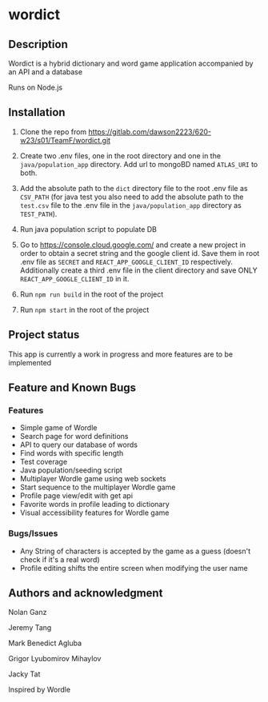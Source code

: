 # wordict

## Description
Wordict is a hybrid dictionary and word game application accompanied by an API and a database

Runs on Node.js

## Installation

1. Clone the repo from https://gitlab.com/dawson2223/620-w23/s01/TeamF/wordict.git

1. Create two .env files, one in the root directory and one in the `java/population_app` directory. Add url to mongoBD named `ATLAS_URI` to both.

1. Add the absolute path to the `dict` directory file to the root .env file as `CSV_PATH` (for java test you also need to add the absolute path to the `test.csv` file to the .env file in the `java/population_app` directory as `TEST_PATH`).  


1. Run java population script to populate DB

1. Go to https://console.cloud.google.com/ and create a new project in order to obtain a secret string and the google client id. Save them in root .env file as `SECRET` and `REACT_APP_GOOGLE_CLIENT_ID` respectively. Additionally create a third .env file in the client directory and save ONLY `REACT_APP_GOOGLE_CLIENT_ID` in it.

1. Run `npm run build` in the root of the project

1. Run `npm start` in the root of the project

## Project status
This app is currently a work in progress and more features are to be implemented

## Feature and Known Bugs

### Features
- Simple game of Wordle
- Search page for word definitions
- API to query our database of words
- Find words with specific length
- Test coverage
- Java population/seeding script
- Multiplayer Wordle game using web sockets
- Start sequence to the multiplayer Wordle game
- Profile page view/edit with get api
- Favorite words in profile leading to dictionary
- Visual accessibility features for Wordle game

### Bugs/Issues
- Any String of characters is accepted by the game as a guess (doesn't check if it's a real word)
- Profile editing shifts the entire screen when modifying the user name

## Authors and acknowledgment
Nolan Ganz

Jeremy Tang

Mark Benedict Agluba

Grigor Lyubomirov Mihaylov

Jacky Tat

Inspired by Wordle
